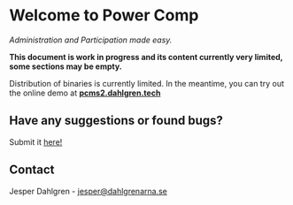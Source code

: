 # Welcome to Power Comp

*Administration and Participation made easy.*

**This document is work in progress and its content currently very limited, some sections may be empty.**

Distribution of binaries is currently limited. In the meantime, you can try out the online demo at **[pcms2.dahlgren.tech](http://pcms2.dahlgren.tech/)**



## Have any suggestions or found bugs?
Submit it [here!](https://gitreports.com/issue/J-Dahlgren/Power-Comp)

## Contact

Jesper Dahlgren - jesper@dahlgrenarna.se
